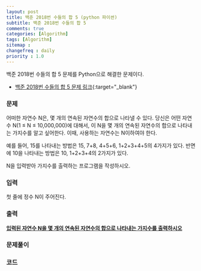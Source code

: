 ```yaml
---
layout: post
title: 백준 2018번 수들의 합 5 (python 파이썬)
subtitle: 백준 2018번 수들의 합 5
comments: true
categories: [Algorithm]
tags: [Algorithm]
sitemap :
changefreq : daily
priority : 1.0
---
```

백준 2018번 수들의 합 5 문제를 Python으로 해결한 문제이다.  

* [백준 2018번 수들의 합 5 문제 링크](https://www.acmicpc.net/problem/2018){:target="_blank"}


### 문제 
어떠한 자연수 N은, 몇 개의 연속된 자연수의 합으로 나타낼 수 있다. 당신은 어떤 자연수 N(1 ≤ N ≤ 10,000,000)에 대해서, 이 N을 몇 개의 연속된 자연수의 합으로 나타내는 가지수를 알고 싶어한다. 이때, 사용하는 자연수는 N이하여야 한다.

예를 들어, 15를 나타내는 방법은 15, 7+8, 4+5+6, 1+2+3+4+5의 4가지가 있다. 반면에 10을 나타내는 방법은 10, 1+2+3+4의 2가지가 있다.

N을 입력받아 가지수를 출력하는 프로그램을 작성하시오.


### 입력
첫 줄에 정수 N이 주어진다.


### 출력
**<u>입력된 자연수 N을 몇 개의 연속된 자연수의 합으로 나타내는 가지수를 출력하시오</u>**


### 문제풀이



### 코드
```python

```